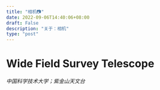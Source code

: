 ```yaml
---
title: "相机📷"
date: 2022-09-06T14:40:06+08:00
draft: False
description: "关于：相机"
type: "post"
---
```


# Wide Field Survey Telescope

*中国科学技术大学；紫金山天文台*

